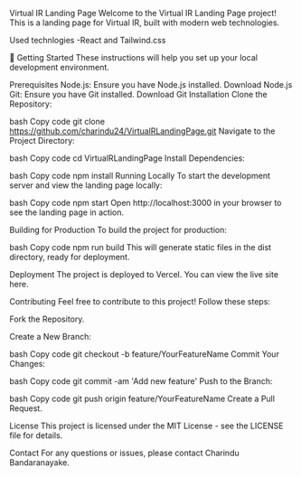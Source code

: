 Virtual IR Landing Page
Welcome to the Virtual IR Landing Page project! This is a landing page for Virtual IR, built with modern web technologies.

Used technlogies -React and Tailwind.css


🚀 Getting Started
These instructions will help you set up your local development environment.

Prerequisites
Node.js: Ensure you have Node.js installed. Download Node.js
Git: Ensure you have Git installed. Download Git
Installation
Clone the Repository:

bash
Copy code
git clone https://github.com/charindu24/VirtualRLandingPage.git
Navigate to the Project Directory:

bash
Copy code
cd VirtualRLandingPage
Install Dependencies:

bash
Copy code
npm install
Running Locally
To start the development server and view the landing page locally:

bash
Copy code
npm start
Open http://localhost:3000 in your browser to see the landing page in action.

Building for Production
To build the project for production:

bash
Copy code
npm run build
This will generate static files in the dist directory, ready for deployment.

Deployment
The project is deployed to Vercel. You can view the live site here.

Contributing
Feel free to contribute to this project! Follow these steps:

Fork the Repository.

Create a New Branch:

bash
Copy code
git checkout -b feature/YourFeatureName
Commit Your Changes:

bash
Copy code
git commit -am 'Add new feature'
Push to the Branch:

bash
Copy code
git push origin feature/YourFeatureName
Create a Pull Request.

License
This project is licensed under the MIT License - see the LICENSE file for details.

Contact
For any questions or issues, please contact Charindu Bandaranayake.
